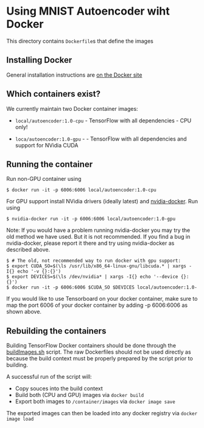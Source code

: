 # Using MNIST Autoencoder wiht Docker

This directory contains `Dockerfile`s that define the images

## Installing Docker

General installation instructions are
[on the Docker site](https://docs.docker.com/installation/)


## Which containers exist?

We currently maintain two Docker container images:

* `local/autoencoder:1.0-cpu` - TensorFlow with all dependencies - CPU only!

* `loca/autoencoder:1.0-gpu` - - TensorFlow with all dependencies and support for NVidia CUDA

## Running the container

Run non-GPU container using

    $ docker run -it -p 6006:6006 local/autoencoder:1.0-cpu

For GPU support install NVidia drivers (ideally latest) and
[nvidia-docker](https://github.com/NVIDIA/nvidia-docker). Run using

    $ nvidia-docker run -it -p 6006:6006 local/autoencoder:1.0-gpu


Note: If you would have a problem running nvidia-docker you may try the old method
we have used. But it is not recommended. If you find a bug in nvidia-docker, please report
it there and try using nvidia-docker as described above.

    $ # The old, not recommended way to run docker with gpu support: 
    $ export CUDA_SO=$(\ls /usr/lib/x86_64-linux-gnu/libcuda.* | xargs -I{} echo '-v {}:{}')
    $ export DEVICES=$(\ls /dev/nvidia* | xargs -I{} echo '--device {}:{}')
    $ docker run -it -p 6006:6006 $CUDA_SO $DEVICES local/autoencoder:1.0-

If you would like to use Tensorboard on your docker container, make sure
to map the port 6006 of your docker container by adding -p 6006:6006 as shown above.

## Rebuilding the containers

Building TensorFlow Docker containers should be done through the [buildImages.sh](buildImages.sh)
script. The raw Dockerfiles should not be used directly as because the build context must be
properly prepared by the script prior to building.

A successful run of the script will:

* Copy souces into the build context
* Build both (CPU and GPU) images via `docker build`
* Export both images to `/container/images` via `docker image save`

The exported images can then be loaded into any docker registry via `docker image load`
